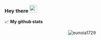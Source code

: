 ### Hey there <img src="https://media.giphy.com/media/hvRJCLFzcasrR4ia7z/giphy.gif" width="25px">

📈 **My github stats**

<p align="center"> <img src="https://github-readme-stats.vercel.app/api?username=eunoia1729&show_icons=true&theme=gotham" alt="eunoia1729" />




